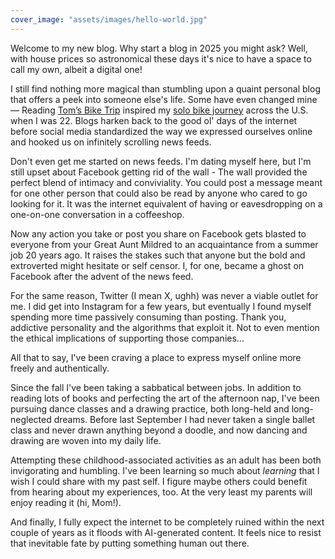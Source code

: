 ```yaml
---
cover_image: "assets/images/hello-world.jpg"
---
```


Welcome to my new blog. Why start a blog in 2025 you might ask? Well, with house prices so astronomical these days it's nice to have a space to call my own, albeit a digital one!

I still find nothing more magical than stumbling upon a quaint personal blog that offers a peek into someone else's life. Some have even changed mine — Reading [Tom’s Bike Trip](https://tomsbiketrip.com/) inspired my [solo bike journey](https://github.com/jmcelroy5/Biking-Across-the-US/tree/gh-pages/_posts) across the U.S. when I was 22. Blogs harken back to the good ol' days of the internet before social media standardized the way we expressed ourselves online and hooked us on infinitely scrolling news feeds. 

Don't even get me started on news feeds. I'm dating myself here, but I'm still upset about Facebook getting rid of the wall - The wall provided the perfect blend of intimacy and conviviality. You could post a message meant for one other person that could also be read by anyone who cared to go looking for it. It was the internet equivalent of having or eavesdropping on a one-on-one conversation in a coffeeshop.

Now any action you take or post you share on Facebook gets blasted to everyone from your Great Aunt Mildred to an acquaintance from a summer job 20 years ago. It raises the stakes such that anyone but the bold and extroverted might hesitate or self censor. I, for one, became a ghost on Facebook after the advent of the news feed. 

For the same reason, Twitter (I mean X, ughh) was never a viable outlet for me. I did get into Instagram for a few years, but eventually I found myself spending more time passively consuming than posting. Thank you, addictive personality and the algorithms that exploit it. Not to even mention the ethical implications of supporting those companies...

All that to say, I've been craving a place to express myself online more freely and authentically.

Since the fall I've been taking a sabbatical between jobs. In addition to reading lots of books and perfecting the art of the afternoon nap, I've been pursuing dance classes and a drawing practice, both long-held and long-neglected dreams. Before last September I had never taken a single ballet class and never drawn anything beyond a doodle, and now dancing and drawing are woven into my daily life.

Attempting these childhood-associated activities as an adult has been both invigorating and humbling. I've been learning so much about _learning_ that I wish I could share with my past self. I figure maybe others could benefit from hearing about my experiences, too. At the very least my parents will enjoy reading it (hi, Mom!). 

And finally, I fully expect the internet to be completely ruined within the next couple of years as it floods with AI-generated content. It feels nice to resist that inevitable fate by putting something human out there.